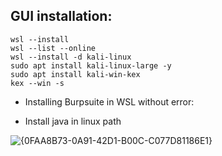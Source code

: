 ## GUI installation:

```
wsl --install
wsl --list --online
wsl --install -d kali-linux
sudo apt install kali-linux-large -y
sudo apt install kali-win-kex
kex --win -s
```

- Installing Burpsuite in WSL without error:

- Install java in linux path

![{0FAA8B73-0A91-42D1-B00C-C077D81186E1}](https://github.com/user-attachments/assets/a326fb97-420f-4d50-b947-fcd50bb9cdf6)

